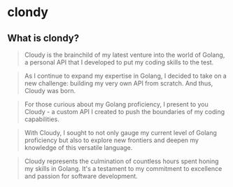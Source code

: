 # clondy

## What is clondy?
> Cloudy is the brainchild of my latest venture into the world of Golang, a personal API that I developed to put my coding skills to the test.

> As I continue to expand my expertise in Golang, I decided to take on a new challenge: building my very own API from scratch. And thus, Cloudy was born.

> For those curious about my Golang proficiency, I present to you Cloudy - a custom API I created to push the boundaries of my coding capabilities.

> With Cloudy, I sought to not only gauge my current level of Golang proficiency but also to explore new frontiers and deepen my knowledge of this versatile language.

> Cloudy represents the culmination of countless hours spent honing my skills in Golang. It's a testament to my commitment to excellence and passion for software development.